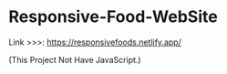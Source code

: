 # Responsive-Food-WebSite


Link >>>: https://responsivefoods.netlify.app/


(This Project Not Have JavaScript.)
